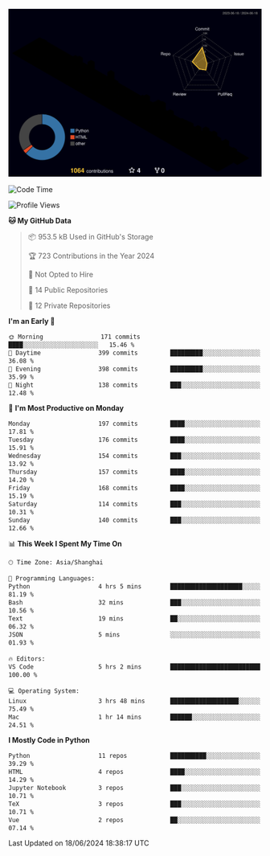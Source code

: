 <!--![](https://raw.githubusercontent.com/BorisYang326/BorisYang326/output/github-contribution-grid-snake-dark.svg) -->
![](./profile-3d-contrib/profile-night-rainbow.svg)
<!--START_SECTION:waka-->
![Code Time](http://img.shields.io/badge/Code%20Time-256%20hrs%203%20mins-blue)

![Profile Views](http://img.shields.io/badge/Profile%20Views-0-blue)

**🐱 My GitHub Data** 

> 📦 953.5 kB Used in GitHub's Storage 
 > 
> 🏆 723 Contributions in the Year 2024
 > 
> 🚫 Not Opted to Hire
 > 
> 📜 14 Public Repositories 
 > 
> 🔑 12 Private Repositories 
 > 
**I'm an Early 🐤** 

```text
🌞 Morning                171 commits         ████░░░░░░░░░░░░░░░░░░░░░   15.46 % 
🌆 Daytime                399 commits         █████████░░░░░░░░░░░░░░░░   36.08 % 
🌃 Evening                398 commits         █████████░░░░░░░░░░░░░░░░   35.99 % 
🌙 Night                  138 commits         ███░░░░░░░░░░░░░░░░░░░░░░   12.48 % 
```
📅 **I'm Most Productive on Monday** 

```text
Monday                   197 commits         ████░░░░░░░░░░░░░░░░░░░░░   17.81 % 
Tuesday                  176 commits         ████░░░░░░░░░░░░░░░░░░░░░   15.91 % 
Wednesday                154 commits         ███░░░░░░░░░░░░░░░░░░░░░░   13.92 % 
Thursday                 157 commits         ████░░░░░░░░░░░░░░░░░░░░░   14.20 % 
Friday                   168 commits         ████░░░░░░░░░░░░░░░░░░░░░   15.19 % 
Saturday                 114 commits         ███░░░░░░░░░░░░░░░░░░░░░░   10.31 % 
Sunday                   140 commits         ███░░░░░░░░░░░░░░░░░░░░░░   12.66 % 
```


📊 **This Week I Spent My Time On** 

```text
🕑︎ Time Zone: Asia/Shanghai

💬 Programming Languages: 
Python                   4 hrs 5 mins        ████████████████████░░░░░   81.19 % 
Bash                     32 mins             ███░░░░░░░░░░░░░░░░░░░░░░   10.56 % 
Text                     19 mins             ██░░░░░░░░░░░░░░░░░░░░░░░   06.32 % 
JSON                     5 mins              ░░░░░░░░░░░░░░░░░░░░░░░░░   01.93 % 

🔥 Editors: 
VS Code                  5 hrs 2 mins        █████████████████████████   100.00 % 

💻 Operating System: 
Linux                    3 hrs 48 mins       ███████████████████░░░░░░   75.49 % 
Mac                      1 hr 14 mins        ██████░░░░░░░░░░░░░░░░░░░   24.51 % 
```

**I Mostly Code in Python** 

```text
Python                   11 repos            ██████████░░░░░░░░░░░░░░░   39.29 % 
HTML                     4 repos             ████░░░░░░░░░░░░░░░░░░░░░   14.29 % 
Jupyter Notebook         3 repos             ███░░░░░░░░░░░░░░░░░░░░░░   10.71 % 
TeX                      3 repos             ███░░░░░░░░░░░░░░░░░░░░░░   10.71 % 
Vue                      2 repos             ██░░░░░░░░░░░░░░░░░░░░░░░   07.14 % 
```




 Last Updated on 18/06/2024 18:38:17 UTC
<!--END_SECTION:waka-->
